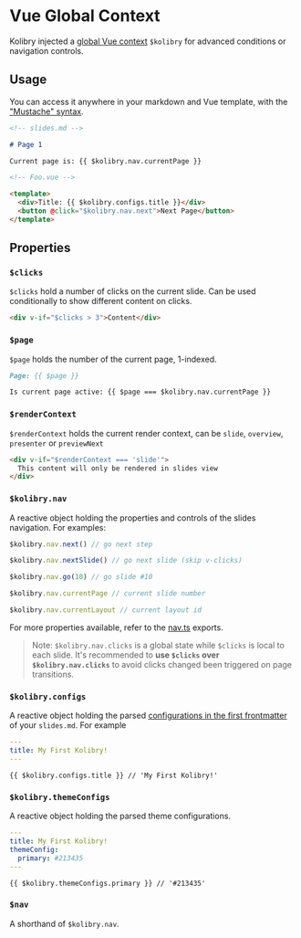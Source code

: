 # Vue Global Context

Kolibry injected a [global Vue context](https://v3.vuejs.org/api/application-config.html#globalproperties) `$kolibry` for advanced conditions or navigation controls.

## Usage

You can access it anywhere in your markdown and Vue template, with the ["Mustache" syntax](https://v3.vuejs.org/guide/template-syntax.html#interpolations).

```md
<!-- slides.md -->

# Page 1

Current page is: {{ $kolibry.nav.currentPage }}
```

```html
<!-- Foo.vue -->

<template>
  <div>Title: {{ $kolibry.configs.title }}</div>
  <button @click="$kolibry.nav.next">Next Page</button>
</template>
```

## Properties

### `$clicks`

`$clicks` hold a number of clicks on the current slide. Can be used conditionally to show different content on clicks.

```html
<div v-if="$clicks > 3">Content</div>
```

### `$page`

`$page` holds the number of the current page, 1-indexed.

```md
Page: {{ $page }}

Is current page active: {{ $page === $kolibry.nav.currentPage }}
```

### `$renderContext`

`$renderContext` holds the current render context, can be `slide`, `overview`, `presenter` or `previewNext`

```md
<div v-if="$renderContext === 'slide'">
  This content will only be rendered in slides view
</div>
```

### `$kolibry.nav`

A reactive object holding the properties and controls of the slides navigation. For examples:

```js
$kolibry.nav.next() // go next step

$kolibry.nav.nextSlide() // go next slide (skip v-clicks)

$kolibry.nav.go(10) // go slide #10
```

```js
$kolibry.nav.currentPage // current slide number

$kolibry.nav.currentLayout // current layout id
```

For more properties available, refer to the [nav.ts](https://github.com/kolibryjs/kolibry/blob/main/packages/client/logic/nav.ts) exports.

> Note: `$kolibry.nav.clicks` is a global state while `$clicks` is local to each slide. It's recommended to **use `$clicks` over `$kolibry.nav.clicks`** to avoid clicks changed been triggered on page transitions.

### `$kolibry.configs`

A reactive object holding the parsed [configurations in the first frontmatter](/custom/#frontmatter-configures) of your `slides.md`. For example

```yaml
---
title: My First Kolibry!
---
```

```
{{ $kolibry.configs.title }} // 'My First Kolibry!'
```

### `$kolibry.themeConfigs`

A reactive object holding the parsed theme configurations.

```yaml
---
title: My First Kolibry!
themeConfig:
  primary: #213435
---
```

```
{{ $kolibry.themeConfigs.primary }} // '#213435'
```

### `$nav`

A shorthand of `$kolibry.nav`.
